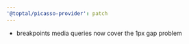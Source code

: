 ```yaml
---
'@toptal/picasso-provider': patch
---
```


- breakpoints media queries now cover the 1px gap problem
